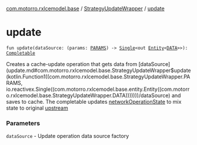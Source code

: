 [com.motorro.rxlcemodel.base](../index.md) / [StrategyUpdateWrapper](index.md) / [update](./update.md)

# update

`fun update(dataSource: (params: `[`PARAMS`](index.md#PARAMS)`) -> `[`Single`](http://reactivex.io/RxJava/2.x/javadoc/io/reactivex/Single.html)`<out `[`Entity`](../../com.motorro.rxlcemodel.base.entity/-entity/index.md)`<`[`DATA`](index.md#DATA)`>>): `[`Completable`](http://reactivex.io/RxJava/2.x/javadoc/io/reactivex/Completable.html)

Creates a cache-update operation that gets data from [dataSource](update.md#com.motorro.rxlcemodel.base.StrategyUpdateWrapper$update(kotlin.Function1((com.motorro.rxlcemodel.base.StrategyUpdateWrapper.PARAMS, io.reactivex.Single((com.motorro.rxlcemodel.base.entity.Entity((com.motorro.rxlcemodel.base.StrategyUpdateWrapper.DATA)))))))/dataSource) and saves to cache.
The completable updates [networkOperationState](#) to mix state to original [upstream](#)

### Parameters

`dataSource` - Update operation data source factory